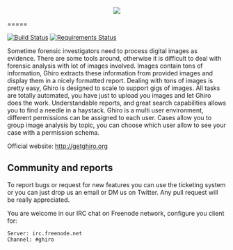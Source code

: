 <p align="center">
    <img src="http://www.getghiro.org/assets/img/logo_1_original.png" />
</p>
=====

[![Build Status](https://travis-ci.org/Ghirensics/ghiro.svg?branch=master)](https://travis-ci.org/Ghirensics/ghiro)
[![Requirements Status](https://requires.io/github/Ghirensics/ghiro/requirements.svg?branch=master)](https://requires.io/github/Ghirensics/ghiro/requirements/?branch=master)

Sometime forensic investigators need to process digital images as evidence.
There are some tools around, otherwise it is difficult to deal with forensic analysis with lot of images involved.
Images contain tons of information, Ghiro extracts these information from provided images and display them in a
nicely formatted report.
Dealing with tons of images is pretty easy, Ghiro is designed to scale to support gigs of images.
All tasks are totally automated, you have just to upload you images and let Ghiro does the work.
Understandable reports, and great search capabilities allows you to find a needle in a haystack.
Ghiro is a multi user environment, different permissions can be assigned to each user.
Cases allow you to group image analysis by topic, you can choose which user allow to see your case with a
permission schema. 

Official website: http://getghiro.org

Community and reports
---------------------

To report bugs or request for new features you can use the ticketing
system or you can just drop us an email or DM us on Twitter.
Any pull request will be really appreciated.

You are welcome in our IRC chat on Freenode network, configure you client for:

    Server: irc.freenode.net
    Channel: #ghiro

